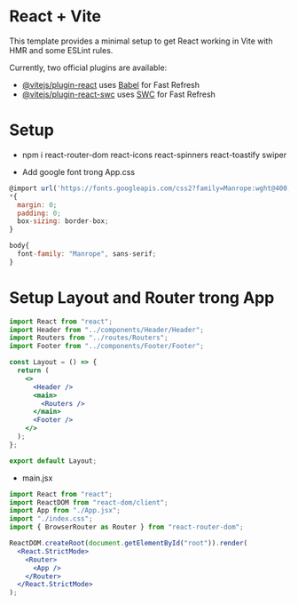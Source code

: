 # React + Vite

This template provides a minimal setup to get React working in Vite with HMR and some ESLint rules.

Currently, two official plugins are available:

- [@vitejs/plugin-react](https://github.com/vitejs/vite-plugin-react/blob/main/packages/plugin-react/README.md) uses [Babel](https://babeljs.io/) for Fast Refresh
- [@vitejs/plugin-react-swc](https://github.com/vitejs/vite-plugin-react-swc) uses [SWC](https://swc.rs/) for Fast Refresh

# Setup

- npm i react-router-dom react-icons react-spinners react-toastify swiper

- Add google font trong App.css

```jsx
@import url('https://fonts.googleapis.com/css2?family=Manrope:wght@400;500;600;700;800&display=swap');
*{
  margin: 0;
  padding: 0;
  box-sizing: border-box;
}

body{
  font-family: "Manrope", sans-serif;
}

```

# Setup Layout and Router trong App

```jsx
import React from "react";
import Header from "../components/Header/Header";
import Routers from "../routes/Routers";
import Footer from "../components/Footer/Footer";

const Layout = () => {
  return (
    <>
      <Header />
      <main>
        <Routers />
      </main>
      <Footer />
    </>
  );
};

export default Layout;
```

- main.jsx

```jsx
import React from "react";
import ReactDOM from "react-dom/client";
import App from "./App.jsx";
import "./index.css";
import { BrowserRouter as Router } from "react-router-dom";

ReactDOM.createRoot(document.getElementById("root")).render(
  <React.StrictMode>
    <Router>
      <App />
    </Router>
  </React.StrictMode>
);
```
